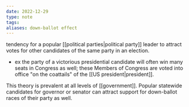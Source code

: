 ```yaml
---
date: 2022-12-29
type: note
tags:
aliases: down-ballot effect
---
```


tendency for a popular [[political parties|political party]] leader to attract votes for other candidates of the same party in an election.
- ex the party of a victorious presidential candidate will often win many seats in Congress as well; these Members of Congress are voted into office "on the coattails" of the [[US president|president]].

This theory is prevalent at all levels of [[government]]. Popular statewide candidates for governor or senator can attract support for down-ballot races of their party as well.

